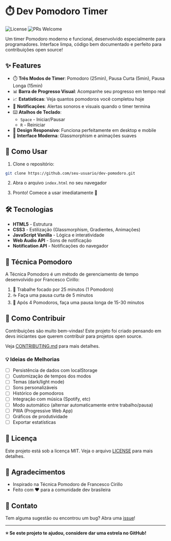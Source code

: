 # ⏱️ Dev Pomodoro Timer

![License](https://img.shields.io/badge/license-MIT-blue.svg)
![PRs Welcome](https://img.shields.io/badge/PRs-welcome-brightgreen.svg)

Um timer Pomodoro moderno e funcional, desenvolvido especialmente para programadores. Interface limpa, código bem documentado e perfeito para contribuições open source!

## ✨ Features

- ⏱️ **Três Modos de Timer**: Pomodoro (25min), Pausa Curta (5min), Pausa Longa (15min)
- 📊 **Barra de Progresso Visual**: Acompanhe seu progresso em tempo real
- 📈 **Estatísticas**: Veja quantos pomodoros você completou hoje
- 🔔 **Notificações**: Alertas sonoros e visuais quando o timer termina
- ⌨️ **Atalhos de Teclado**: 
  - `Space` - Iniciar/Pausar
  - `R` - Reiniciar
- 📱 **Design Responsivo**: Funciona perfeitamente em desktop e mobile
- 🎨 **Interface Moderna**: Glassmorphism e animações suaves

## 🚀 Como Usar

1. Clone o repositório:
```bash
git clone https://github.com/seu-usuario/dev-pomodoro.git
```

2. Abra o arquivo `index.html` no seu navegador

3. Pronto! Comece a usar imediatamente 🎉

## 🛠️ Tecnologias

- **HTML5** - Estrutura
- **CSS3** - Estilização (Glassmorphism, Gradientes, Animações)
- **JavaScript Vanilla** - Lógica e interatividade
- **Web Audio API** - Sons de notificação
- **Notification API** - Notificações do navegador

## 🎯 Técnica Pomodoro

A Técnica Pomodoro é um método de gerenciamento de tempo desenvolvido por Francesco Cirillo:

1. 🍅 Trabalhe focado por 25 minutos (1 Pomodoro)
2. ☕ Faça uma pausa curta de 5 minutos
3. 🔄 Após 4 Pomodoros, faça uma pausa longa de 15-30 minutos

## 🤝 Como Contribuir

Contribuições são muito bem-vindas! Este projeto foi criado pensando em devs iniciantes que querem contribuir para projetos open source.

Veja [CONTRIBUTING.md](CONTRIBUTING.md) para mais detalhes.

### 💡 Ideias de Melhorias

- [ ] Persistência de dados com localStorage
- [ ] Customização de tempos dos modos
- [ ] Temas (dark/light mode)
- [ ] Sons personalizáveis
- [ ] Histórico de pomodoros
- [ ] Integração com música (Spotify, etc)
- [ ] Modo automático (alternar automaticamente entre trabalho/pausa)
- [ ] PWA (Progressive Web App)
- [ ] Gráficos de produtividade
- [ ] Exportar estatísticas

## 📝 Licença

Este projeto está sob a licença MIT. Veja o arquivo [LICENSE](LICENSE) para mais detalhes.

## 🙏 Agradecimentos

- Inspirado na Técnica Pomodoro de Francesco Cirillo
- Feito com ❤️ para a comunidade dev brasileira

## 📧 Contato

Tem alguma sugestão ou encontrou um bug? Abra uma [issue](https://github.com/seu-usuario/dev-pomodoro/issues)!

---

**⭐ Se este projeto te ajudou, considere dar uma estrela no GitHub!**